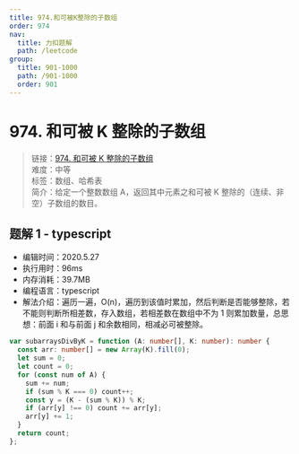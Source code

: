 ```yaml
---
title: 974.和可被K整除的子数组
order: 974
nav:
  title: 力扣题解
  path: /leetcode
group:
  title: 901-1000
  path: /901-1000
  order: 901
---
```


# 974. 和可被 K 整除的子数组

> 链接：[974. 和可被 K 整除的子数组](https://leetcode-cn.com/problems/subarray-sums-divisible-by-k/)  
> 难度：中等  
> 标签：数组、哈希表  
> 简介：给定一个整数数组 A，返回其中元素之和可被 K 整除的（连续、非空）子数组的数目。

## 题解 1 - typescript

- 编辑时间：2020.5.27
- 执行用时：96ms
- 内存消耗：39.7MB
- 编程语言：typescript
- 解法介绍：遍历一遍，O(n)，遍历到该值时累加，然后判断是否能够整除，若不能则判断所相差数，存入数组，若相差数在数组中不为 1 则累加数量，总思想：前面 i 和与前面 j 和余数相同，相减必可被整除。

```typescript
var subarraysDivByK = function (A: number[], K: number): number {
  const arr: number[] = new Array(K).fill(0);
  let sum = 0;
  let count = 0;
  for (const num of A) {
    sum += num;
    if (sum % K === 0) count++;
    const y = (K - (sum % K)) % K;
    if (arr[y] !== 0) count += arr[y];
    arr[y] += 1;
  }
  return count;
};
```
